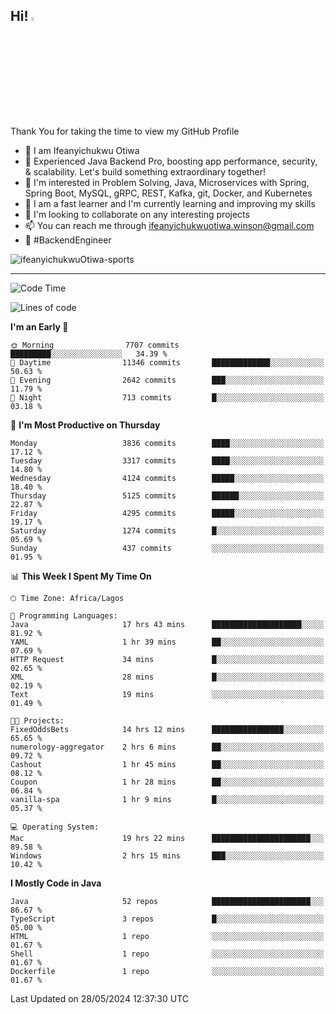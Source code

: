 <!-- BLOG-POST-LIST:START --><!-- BLOG-POST-LIST:END -->

## Hi! <img src="https://media.giphy.com/media/hvRJCLFzcasrR4ia7z/giphy.gif" width="4%"> 

Thank You for taking the time to view my GitHub Profile

- 👋 I am Ifeanyichukwu Otiwa
- 🚀 Experienced Java Backend Pro, boosting app performance, security, & scalability. Let's build something extraordinary together!
- 👀 I'm interested in Problem Solving, Java, Microservices with Spring, Spring Boot, MySQL, gRPC, REST, Kafka, git, Docker, and Kubernetes
- 🌱 I am a fast learner and I'm currently learning and improving my skills
- 💞️ I'm looking to collaborate on any interesting projects
- 📫 You can reach me through ifeanyichukwuotiwa.winson@gmail.com
- 🚀 #BackendEngineer

<p align="left" marginTop="10px"> <img src="https://komarev.com/ghpvc/?username=ifeanyichukwuOtiwa-sports&label=Profile%20views&color=0e75b6&style=for-the-badge" alt="ifeanyichukwuOtiwa-sports" /> </p>

***

<!--START_SECTION:waka-->
![Code Time](http://img.shields.io/badge/Code%20Time-2%2C569%20hrs%2028%20mins-blue)

![Lines of code](https://img.shields.io/badge/From%20Hello%20World%20I%27ve%20Written-5.7%20million%20lines%20of%20code-blue)

**I'm an Early 🐤** 

```text
🌞 Morning                7707 commits        █████████░░░░░░░░░░░░░░░░   34.39 % 
🌆 Daytime                11346 commits       █████████████░░░░░░░░░░░░   50.63 % 
🌃 Evening                2642 commits        ███░░░░░░░░░░░░░░░░░░░░░░   11.79 % 
🌙 Night                  713 commits         █░░░░░░░░░░░░░░░░░░░░░░░░   03.18 % 
```
📅 **I'm Most Productive on Thursday** 

```text
Monday                   3836 commits        ████░░░░░░░░░░░░░░░░░░░░░   17.12 % 
Tuesday                  3317 commits        ████░░░░░░░░░░░░░░░░░░░░░   14.80 % 
Wednesday                4124 commits        █████░░░░░░░░░░░░░░░░░░░░   18.40 % 
Thursday                 5125 commits        ██████░░░░░░░░░░░░░░░░░░░   22.87 % 
Friday                   4295 commits        █████░░░░░░░░░░░░░░░░░░░░   19.17 % 
Saturday                 1274 commits        █░░░░░░░░░░░░░░░░░░░░░░░░   05.69 % 
Sunday                   437 commits         ░░░░░░░░░░░░░░░░░░░░░░░░░   01.95 % 
```


📊 **This Week I Spent My Time On** 

```text
🕑︎ Time Zone: Africa/Lagos

💬 Programming Languages: 
Java                     17 hrs 43 mins      ████████████████████░░░░░   81.92 % 
YAML                     1 hr 39 mins        ██░░░░░░░░░░░░░░░░░░░░░░░   07.69 % 
HTTP Request             34 mins             █░░░░░░░░░░░░░░░░░░░░░░░░   02.65 % 
XML                      28 mins             █░░░░░░░░░░░░░░░░░░░░░░░░   02.19 % 
Text                     19 mins             ░░░░░░░░░░░░░░░░░░░░░░░░░   01.49 % 

🐱‍💻 Projects: 
FixedOddsBets            14 hrs 12 mins      ████████████████░░░░░░░░░   65.65 % 
numerology-aggregator    2 hrs 6 mins        ██░░░░░░░░░░░░░░░░░░░░░░░   09.72 % 
Cashout                  1 hr 45 mins        ██░░░░░░░░░░░░░░░░░░░░░░░   08.12 % 
Coupon                   1 hr 28 mins        ██░░░░░░░░░░░░░░░░░░░░░░░   06.84 % 
vanilla-spa              1 hr 9 mins         █░░░░░░░░░░░░░░░░░░░░░░░░   05.37 % 

💻 Operating System: 
Mac                      19 hrs 22 mins      ██████████████████████░░░   89.58 % 
Windows                  2 hrs 15 mins       ███░░░░░░░░░░░░░░░░░░░░░░   10.42 % 
```

**I Mostly Code in Java** 

```text
Java                     52 repos            ██████████████████████░░░   86.67 % 
TypeScript               3 repos             █░░░░░░░░░░░░░░░░░░░░░░░░   05.00 % 
HTML                     1 repo              ░░░░░░░░░░░░░░░░░░░░░░░░░   01.67 % 
Shell                    1 repo              ░░░░░░░░░░░░░░░░░░░░░░░░░   01.67 % 
Dockerfile               1 repo              ░░░░░░░░░░░░░░░░░░░░░░░░░   01.67 % 
```




 Last Updated on 28/05/2024 12:37:30 UTC
<!--END_SECTION:waka-->

<!--
<p align="center">
![trophy](https://github-profile-trophy.vercel.app/?username=ifeanyichukwuOtiwa-sports&theme=onedark) (https://github.com/ryo-ma/github-profile-trophy)
</p>
-->

<!---
ifeanyi-otiwa/ifeanyi-otiwa is a ✨ special ✨ repository because its `README.md` (this file) appears on your GitHub profile.
You can click the Preview link to take a look at your changes.
--->
